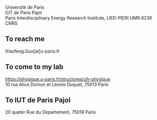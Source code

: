 

Université de Paris
\
IUT de Paris Pajol
\
Paris Interdisciplinary Energy Research Institute, LIED-PIERI UMR 8236 CNRS

## To reach me
Xiaofeng.Guo[at]u-paris.fr

## To come to my lab
https://physique.u-paris.fr/structures/ufr-physique
\
10 rue Alice Domon et Léonie Duquet, 75013 Paris

## To IUT de Paris Pajol
20 quater Rue du Département, 75018 Paris
